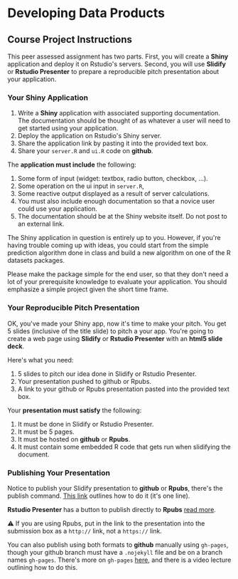 # Developing Data Products

## Course Project Instructions

This peer assessed assignment has two parts. First, you will create a **Shiny** application and deploy it on Rstudio's servers. Second, you will use **Slidify** or **Rstudio Presenter** to prepare a reproducible pitch presentation about your application.

### Your Shiny Application

1. Write a **Shiny** application with associated supporting documentation. The documentation should be thought of as whatever a user will need to get started using your application.
2. Deploy the application on Rstudio's Shiny server.
3. Share the application link by pasting it into the provided text box.
4. Share your `server.R` and `ui.R` code on **github**.

The **application must include** the following:

1. Some form of input (widget: textbox, radio button, checkbox, ...).
2. Some operation on the ui input in `server.R`,
3. Some reactive output displayed as a result of server calculations.
4. You must also include enough documentation so that a novice user could use your application.
5. The documentation should be at the Shiny website itself. Do not post to an external link.

The Shiny application in question is entirely up to you. However, if you're having trouble coming up with ideas, you could start from the simple prediction algorithm done in class and build a new algorithm on one of the R datasets packages. 

Please make the package simple for the end user, so that they don't need a lot of your prerequisite knowledge to evaluate your application. You should emphasize a simple project given the short time frame.

### Your Reproducible Pitch Presentation

OK, you've made your Shiny app, now it's time to make your pitch. You get 5 slides (inclusive of the title slide) to pitch a your app. You're going to create a web page using **Slidify** or **Rstudio Presenter** with an **html5 slide deck**.

Here's what you need:

1. 5 slides to pitch our idea done in Slidify or Rstudio Presenter.
2. Your presentation pushed to github or Rpubs.
3. A link to your github or Rpubs presentation pasted into the provided text box.

Your **presentation must satisfy** the following:

1. It must be done in Slidify or Rstudio Presenter.
2. It must be 5 pages.
3. It must be hosted on **github** or **Rpubs**.
4. It must contain some embedded R code that gets run when slidifying the document.

### Publishing Your Presentation

Notice to publish your Slidify presentation to **github** or **Rpubs**, there's the publish command. [This link](http://slidify.org/publish.html) outlines how to do it (it's one line). 

**Rstudio Presenter** has a button to publish directly to **Rpubs** [read more](https://support.rstudio.com/hc/en-us/articles/200714023-Displaying-and-Distributing-Presentations). 

:warning: If you are using Rpubs, put in the link to the presentation into the submission box as a `http://` link, not a `https://` link.

You can also publish using both formats to **github** manually using `gh-pages`, though your github branch must have a `.nojekyll` file and be on a branch names `gh-pages`. There's more on `gh-pages` [here](https://pages.github.com/), and there is a video lecture outlining how to do this.
